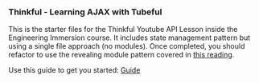 ### Thinkful - Learning AJAX with Tubeful

This is the starter files for the Thinkful Youtube API Lesson inside the Engineering Immersion course. It includes state management pattern but using a single file approach (no modules). Once completed, you should refactor to use the revealing module pattern covered in [this reading](https://github.com/rich-at-thinkful/ft-curric-gists/blob/master/fundamentals/modules.md).

Use this guide to get you started: [Guide](https://github.com/rich-at-thinkful/ft-curric-gists/blob/master/fundamentals/first-ajax-with-modules.md)

